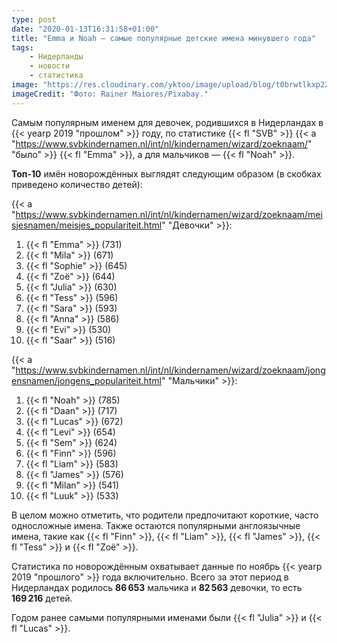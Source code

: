 ```yaml
---
type: post
date: "2020-01-13T16:31:58+01:00"
title: "Emma и Noah — самые популярные детские имена минувшего года"
tags:
    - Нидерланды
    - новости
    - статистика
image: "https://res.cloudinary.com/yktoo/image/upload/blog/t0brwtlkxp22ie7ukerf.jpg"
imageCredit: "Фото: Rainer Maiores/Pixabay."
---
```


Самым популярным именем для девочек, родившихся в Нидерландах в {{< yearp 2019 "прошлом" >}} году, по статистике {{< fl "SVB" >}} {{< a "https://www.svbkindernamen.nl/int/nl/kindernamen/wizard/zoeknaam/" "было" >}} {{< fl "Emma" >}}, а для мальчиков — {{< fl "Noah" >}}.

**Топ-10** имён новорождённых выглядят следующим образом (в скобках приведено количество детей):

<!--more-->

{{< a "https://www.svbkindernamen.nl/int/nl/kindernamen/wizard/zoeknaam/meisjesnamen/meisjes_populariteit.html" "Девочки" >}}:

1.  {{< fl "Emma" >}}   (731)
2.  {{< fl "Mila" >}}   (671)
3.  {{< fl "Sophie" >}} (645)
4.  {{< fl "Zoë" >}}    (644)
5.  {{< fl "Julia" >}}  (630)
6.  {{< fl "Tess" >}}   (596)
7.  {{< fl "Sara" >}}   (593)
8.  {{< fl "Anna" >}}   (586)
9.  {{< fl "Evi" >}}    (530)
10. {{< fl "Saar" >}}   (516)

{{< a "https://www.svbkindernamen.nl/int/nl/kindernamen/wizard/zoeknaam/jongensnamen/jongens_populariteit.html" "Мальчики" >}}:

1.  {{< fl "Noah" >}}  (785)
2.  {{< fl "Daan" >}}  (717)
3.  {{< fl "Lucas" >}} (672)
4.  {{< fl "Levi" >}}  (654)
5.  {{< fl "Sem" >}}   (624)
6.  {{< fl "Finn" >}}  (596)
7.  {{< fl "Liam" >}}  (583)
8.  {{< fl "James" >}} (576)
9.  {{< fl "Milan" >}} (541)
10. {{< fl "Luuk" >}}  (533)

В целом можно отметить, что родители предпочитают короткие, часто односложные имена. Также остаются популярными англоязычные имена, такие как {{< fl "Finn" >}}, {{< fl "Liam" >}}, {{< fl "James" >}}, {{< fl "Tess" >}} и {{< fl "Zoë" >}}.

Статистика по новорождённым охватывает данные по ноябрь {{< yearp 2019 "прошлого" >}} года включительно. Всего за этот период в Нидерландах родилось **86 653** мальчика и **82 563** девочки, то есть **169 216** детей.

Годом ранее самыми популярными именами были {{< fl "Julia" >}} и {{< fl "Lucas" >}}.